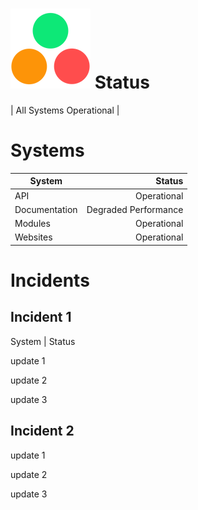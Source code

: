 # ![status-logo](https://raw.githubusercontent.com/jayfk/statuspage/master/template/logo.png) Status

| All Systems Operational |

# Systems

| System	| Status	|
| ------------- | ------------:	|
| API		| Operational	|
| Documentation	| Degraded Performance	|
| Modules	| Operational	|
| Websites	| Operational	|

# Incidents

## Incident 1
System | Status

update 1

update 2

update 3

## Incident 2

update 1

update 2

update 3
